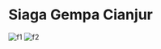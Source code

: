 # Siaga Gempa Cianjur
![f1](https://user-images.githubusercontent.com/87554900/161366192-8bb97301-c999-453e-9ef0-26db7d9ced20.png)
![f2](https://user-images.githubusercontent.com/87554900/161366200-1491c1c6-de40-4cfb-97eb-6112a72dc5c9.png)
